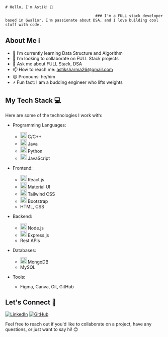                                                                                     # Hello, I'm Astik! 👋

                                            ### I'm a FULL stack developer based in Gwalior. I'm passionate about DSA, and I love building cool stuff with code.

## About Me ℹ️

- 🌱 I’m currently learning Data Structure and Algorithm
- 💞️ I’m looking to collaborate on FULL Stack projects
- 💬 Ask me about FULL Stack, DSA
- 📫 How to reach me: [astiksharma26@gmail.com](mailto:astiksharma26@gmail.com)
- 😄 Pronouns: he/him
- ⚡ Fun fact: I am a budding engineer who lifts weights 

## My Tech Stack 💻

Here are some of the technologies I work with:

- Programming Languages: 
  - <img src="https://img.icons8.com/color/48/000000/c-plus-plus-logo.png" alt="C++" width="20"/> C/C++
  - <img src="https://img.icons8.com/color/48/000000/java-coffee-cup-logo.png" alt="Java" width="20"/> Java
  - <img src="https://img.icons8.com/color/48/000000/python.png" alt="Python" width="20"/> Python
  - <img src="https://img.icons8.com/color/48/000000/javascript.png" alt="JavaScript" width="20"/> JavaScript

- Frontend: 
  - <img src="https://img.icons8.com/color/48/000000/react-native.png" alt="React.js" width="20"/> React.js
  - <img src="https://img.icons8.com/color/48/000000/material-ui.png" alt="Material UI" width="20"/> Material UI
  - <img src="https://img.icons8.com/color/48/000000/tailwind-css.png" alt="Tailwind CSS" width="20"/> Tailwind CSS
  - <img src="https://img.icons8.com/color/48/000000/bootstrap.png" alt="Bootstrap" width="20"/> Bootstrap
  - HTML, CSS

- Backend: 
  - <img src="https://img.icons8.com/color/48/000000/nodejs.png" alt="Node.js" width="20"/> Node.js
  - <img src="https://img.icons8.com/color/48/000000/express.png" alt="Express.js" width="20"/> Express.js
  - Rest APIs

- Databases: 
  - <img src="https://img.icons8.com/color/48/000000/mongodb.png" alt="MongoDB" width="20"/> MongoDB
  - MySQL

- Tools: 
  - Figma, Canva, Git, GitHub

## Let's Connect 🤝

[![LinkedIn](https://img.shields.io/badge/-LinkedIn-blue?style=for-the-badge&logo=linkedin)](https://www.linkedin.com/in/astiksharma/)
[![GitHub](https://img.shields.io/badge/-GitHub-black?style=for-the-badge&logo=github)](https://github.com/AstikSharma/)

Feel free to reach out if you'd like to collaborate on a project, have any questions, or just want to say hi! 😊
